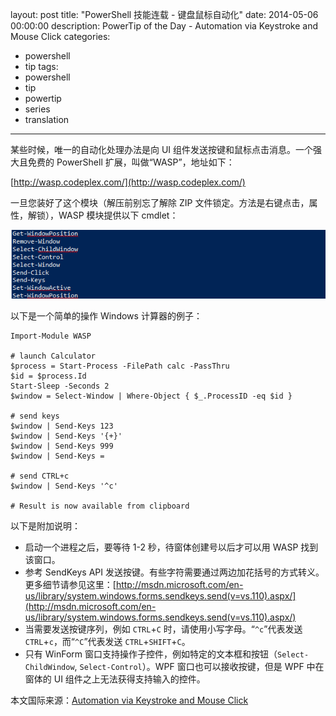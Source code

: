 layout: post
title: "PowerShell 技能连载 - 键盘鼠标自动化"
date: 2014-05-06 00:00:00
description: PowerTip of the Day - Automation via Keystroke and Mouse Click
categories:
- powershell
- tip
tags:
- powershell
- tip
- powertip
- series
- translation
---
某些时候，唯一的自动化处理办法是向 UI 组件发送按键和鼠标点击消息。一个强大且免费的 PowerShell 扩展，叫做“WASP”，地址如下：

[http://wasp.codeplex.com/](http://wasp.codeplex.com/)

一旦您装好了这个模块（解压前别忘了解除 ZIP 文件锁定。方法是右键点击，属性，解锁），WASP 模块提供以下 cmdlet：

![](/img/2014-05-06-automation-via-keystroke-and-mouse-click-001.png)

以下是一个简单的操作 Windows 计算器的例子：

    Import-Module WASP 
    
    # launch Calculator
    $process = Start-Process -FilePath calc -PassThru
    $id = $process.Id
    Start-Sleep -Seconds 2
    $window = Select-Window | Where-Object { $_.ProcessID -eq $id }
    
    # send keys
    $window | Send-Keys 123
    $window | Send-Keys '{+}'
    $window | Send-Keys 999
    $window | Send-Keys =
    
    # send CTRL+c
    $window | Send-Keys '^c'
    
    # Result is now available from clipboard
    
以下是附加说明：

* 启动一个进程之后，要等待 1-2 秒，待窗体创建号以后才可以用 WASP 找到该窗口。
* 参考 SendKeys API 发送按键。有些字符需要通过两边加花括号的方式转义。更多细节请参见这里：[http://msdn.microsoft.com/en-us/library/system.windows.forms.sendkeys.send(v=vs.110).aspx/](http://msdn.microsoft.com/en-us/library/system.windows.forms.sendkeys.send(v=vs.110).aspx/)
* 当需要发送按键序列，例如 `CTRL`+`C` 时，请使用小写字母。“`^c`”代表发送 `CTRL`+`c`，而“`^C`”代表发送 `CTRL`+`SHIFT`+`C`。
* 只有 WinForm 窗口支持操作子控件，例如特定的文本框和按钮（`Select-ChildWindow`, `Select-Control`）。WPF 窗口也可以接收按键，但是 WPF 中在窗体的 UI 组件之上无法获得支持输入的控件。

<!--more-->
本文国际来源：[Automation via Keystroke and Mouse Click](http://community.idera.com/powershell/powertips/b/tips/posts/automation-via-keystroke-and-mouse-click)
